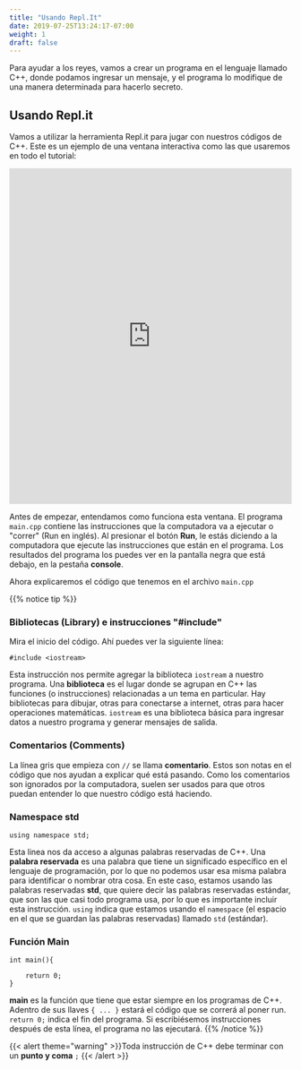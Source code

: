 ```yaml
---
title: "Usando Repl.It"
date: 2019-07-25T13:24:17-07:00
weight: 1
draft: false
---
```


Para ayudar a los reyes, vamos a crear un programa en el lenguaje llamado C++, donde podamos ingresar un mensaje, y el programa lo modifique de una manera determinada para hacerlo secreto.

## Usando Repl.it

Vamos a utilizar la herramienta Repl.it para jugar con nuestros códigos de C++. Este es un ejemplo de una ventana interactiva como las que usaremos en todo el tutorial:

<iframe height="600px" width="100%" src="https://replit.com/@valufran/UsandoReplit?lite=true#main.cpp" scrolling="no" frameborder="no" allowtransparency="true" allowfullscreen="true" sandbox="allow-forms allow-pointer-lock allow-popups allow-same-origin allow-scripts allow-modals"></iframe>

Antes de empezar, entendamos como funciona esta ventana. El programa `main.cpp` contiene las instrucciones que la computadora va a ejecutar o "correr" (Run en inglés). Al presionar el botón **Run**, le estás diciendo a la computadora que ejecute las instrucciones que están en el programa. Los resultados del programa los puedes ver en la pantalla negra que está debajo, en la pestaña **console**.

Ahora explicaremos el código que tenemos en el archivo `main.cpp` 

{{% notice tip %}}

### Bibliotecas (Library) e instrucciones "#include"

Mira el inicio del código. Ahí puedes ver la siguiente línea:

```
#include <iostream>
```

Esta instrucción nos permite agregar la biblioteca `iostream` a nuestro programa. Una **biblioteca** es el lugar donde se agrupan en C++ las funciones (o instrucciones) relacionadas a un tema en particular. Hay bibliotecas para dibujar, otras para conectarse a internet, otras para hacer operaciones matemáticas. `iostream` es una biblioteca básica para ingresar datos a nuestro programa y generar mensajes de salida. 

### Comentarios (Comments)

La línea gris que empieza con `//` se llama **comentario**. Estos son notas en el código que nos ayudan a explicar qué está pasando. Como los comentarios son ignorados por la computadora, suelen ser usados para que otros puedan entender lo que nuestro código está haciendo.

### Namespace std
```
using namespace std;
```
Esta linea nos da acceso a algunas palabras reservadas de C++. Una **palabra reservada** es una palabra que tiene un significado específico en el lenguaje de programación, por lo que no podemos usar esa misma palabra para identificar o nombrar otra cosa.
En este caso, estamos usando las palabras reservadas **std**, que quiere decir las palabras reservadas estándar, que son las que casi todo programa usa, por lo que es importante incluir esta instrucción.
 `using` indica que estamos usando el `namespace` (el espacio en el que se guardan las palabras reservadas) llamado `std` (estándar). 

### Función Main
```
int main(){
    
    return 0;
}
```
**main** es la función que tiene que estar siempre en los programas de C++. Adentro de sus llaves `{ ... }` estará el código que se correrá al poner run.   
`return 0;` indica el fin del programa. Si escribiésemos instrucciones después de esta línea, el programa no las ejecutará.
{{% /notice %}}

{{< alert theme="warning" >}}Toda instrucción de C++ debe terminar con un **punto y coma** `;` {{< /alert >}}

